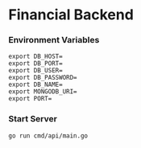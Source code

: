 # Financial Backend

### Environment Variables

```
export DB_HOST=
export DB_PORT=
export DB_USER=
export DB_PASSWORD=
export DB_NAME=
export MONGODB_URI=
export PORT=
```

### Start Server

```
go run cmd/api/main.go
```
